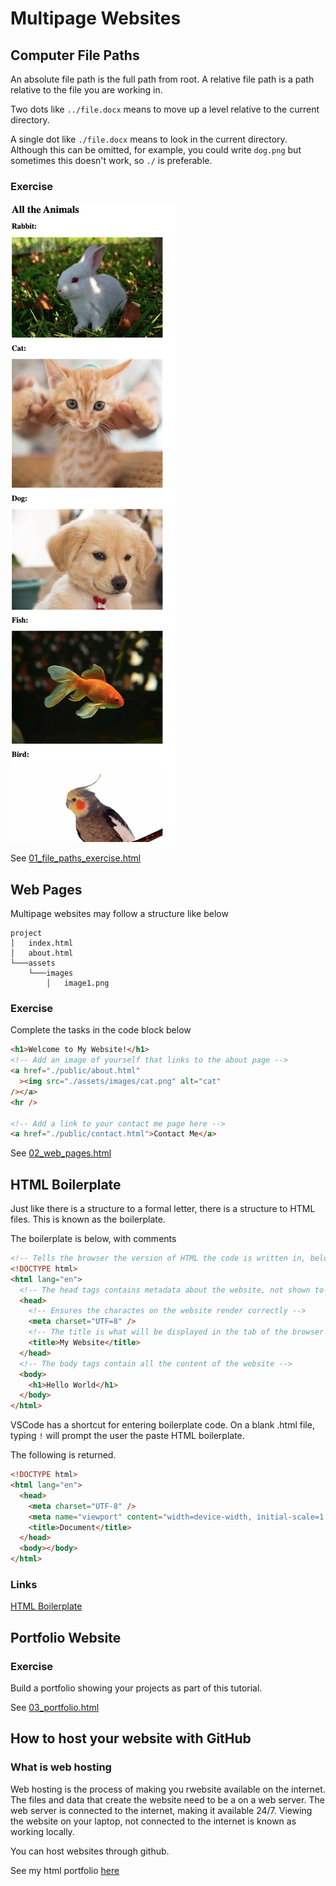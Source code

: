 # Multipage Websites

## Computer File Paths

An absolute file path is the full path from root. A relative file path is a path relative to the file you are working in.

Two dots like `../file.docx` means to move up a level relative to the current directory.

A single dot like `./file.docx` means to look in the current directory. Although this can be omitted, for example, you could write `dog.png` but sometimes this doesn't work, so `./` is preferable.

### Exercise

![01_goal](./img/01_goal.png)

See [01_file_paths_exercise.html](./src/01_computer_file_paths/Folder0/01_file_paths_exercise.html)

## Web Pages

Multipage websites may follow a structure like below

```
project
│   index.html
│   about.html
└───assets
    └───images
        │   image1.png
```

### Exercise

Complete the tasks in the code block below

```html
<h1>Welcome to My Website!</h1>
<!-- Add an image of yourself that links to the about page -->
<a href="./public/about.html"
  ><img src="./assets/images/cat.png" alt="cat"
/></a>
<hr />

<!-- Add a link to your contact me page here -->
<a href="./public/contact.html">Contact Me</a>
```

See [02_web_pages.html](./src/02_web_pages/index.html)

## HTML Boilerplate

Just like there is a structure to a formal letter, there is a structure to HTML files. This is known as the boilerplate.

The boilerplate is below, with comments

```html
<!-- Tells the browser the version of HTML the code is written in, below informs HTML version 5 -->
<!DOCTYPE html>
<html lang="en">
  <!-- The head tags contains metadata about the website, not shown to the user -->
  <head>
    <!-- Ensures the charactes on the website render correctly -->
    <meta charset="UTF=8" />
    <!-- The title is what will be displayed in the tab of the browser -->
    <title>My Website</title>
  </head>
  <!-- The body tags contain all the content of the website -->
  <body>
    <h1>Hello World</h1>
  </body>
</html>
```

VSCode has a shortcut for entering boilerplate code. On a blank .html file, typing `!` will prompt the user the paste HTML boilerplate.

The following is returned.

```html
<!DOCTYPE html>
<html lang="en">
  <head>
    <meta charset="UTF-8" />
    <meta name="viewport" content="width=device-width, initial-scale=1.0" />
    <title>Document</title>
  </head>
  <body></body>
</html>
```

### Links

[HTML Boilerplate](https://www.theodinproject.com/lessons/foundations-html-boilerplate)

## Portfolio Website

### Exercise

Build a portfolio showing your projects as part of this tutorial.

See [03_portfolio.html](./src/03_portfolio/index.html)

## How to host your website with GitHub

### What is web hosting

Web hosting is the process of making you rwebsite available on the internet. The files and data that create the website need to be a on a web server. The web server is connected to the internet, making it available 24/7. Viewing the website on your laptop, not connected to the internet is known as working locally.

You can host websites through github.

See my html portfolio [here](https://erenmirza.github.io/html-portfolio/)
